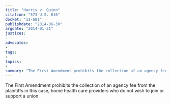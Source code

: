 ```yaml
---
title: "Harris v. Quinn"
citation: "573 U.S. 616"
docket: "11-681"
publishdate: "2014-06-30"
argdate: "2014-01-21"
justices:
- 
advocates:
- 
tags:
- 
topics:
- 
summary: "The First Amendment prohibits the collection of an agency fee from the plaintiffs in this case, home health care providers who do not wish to join or support a union."
---
```

The First Amendment prohibits the collection of an agency fee from the plaintiffs in this case, home health care providers who do not wish to join or support a union.


